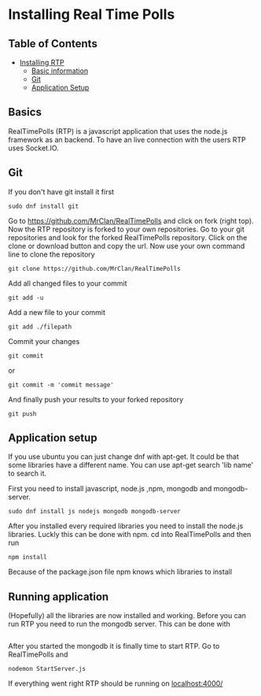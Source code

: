 # Installing Real Time Polls

## Table of Contents
- [Installing RTP](#Installing-Real-Time-Polls)
	* [Basic information](#Basics)
	* [Git](#Git)
	* [Application Setup](#Applcation-setup)

## Basics
RealTimePolls (RTP) is a javascript application that uses the node.js framework as an backend. To have an live connection with the users RTP uses Socket.IO.

## Git
If you don't have git install it first
```
sudo dnf install git
```
Go to https://github.com/MrClan/RealTimePolls and click on fork (right top).
Now the RTP repository is forked to your own repositories.
Go to your git repositories and look for the forked RealTimePolls repository.
Click on the clone or download button and copy the url.
Now use your own command line to clone the repository
```
git clone https://github.com/MrClan/RealTimePolls
```
Add all changed files to your commit
```
git add -u
```
Add a new file to your commit
```
git add ./filepath
```
Commit your changes
```
git commit
```
or
```
git commit -m 'commit message'
```
And finally push your results to your forked repository
```
git push
```

## Application setup

If you use ubuntu you can just change dnf with apt-get.
It could be that some libraries have a different name.
You can use apt-get search 'lib name' to search it.

First you need to install javascript, node.js ,npm, mongodb and mongodb-server.
```
sudo dnf install js nodejs mongodb mongodb-server
```

After you installed every required libraries you need to install the node.js libraries.
Luckly this can be done with npm.
cd into RealTimePolls and then run
```
npm install
```
Because of the package.json file npm knows which libraries to install

## Running application
(Hopefully) all the libraries are now installed and working.
Before you can run RTP you need to run the mongodb server.
This can be done with
```

```
After you started the mongodb it is finally time to start RTP.
Go to RealTimePolls and
```
nodemon StartServer.js
```
If everything went right RTP should be running on [localhost:4000/](localhost:4000/)
